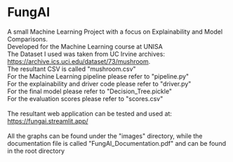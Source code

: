 # FungAI

A small Machine Learning Project with a focus on Explainability and Model Comparisons. </br>
Developed for the Machine Learning course at UNISA
</br>
The Dataset I used was taken from UC Irvine archives: https://archive.ics.uci.edu/dataset/73/mushroom. </br>
The resultant CSV is called "mushroom.csv"
</br>
For the Machine Learning pipeline please refer to "pipeline.py" </br>
For the explainability and driver code please refer to "driver.py" </br>
For the final model please refer to "Decision_Tree.pickle" </br>
For the evaluation scores please refer to "scores.csv" </br>
</br>
The resultant web application can be tested and used at: https://fungai.streamlit.app/ </br>
</br>
All the graphs can be found under the "images" directory, while the documentation file is called "FungAI_Documentation.pdf" and can be found in the root directory
